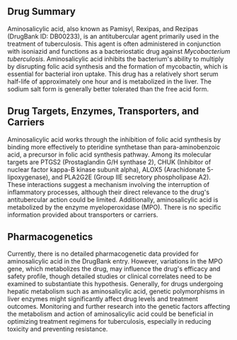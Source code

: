 ## Drug Summary
Aminosalicylic acid, also known as Pamisyl, Rexipas, and Rezipas (DrugBank ID: DB00233), is an antitubercular agent primarily used in the treatment of tuberculosis. This agent is often administered in conjunction with isoniazid and functions as a bacteriostatic drug against *Mycobacterium tuberculosis*. Aminosalicylic acid inhibits the bacterium's ability to multiply by disrupting folic acid synthesis and the formation of mycobactin, which is essential for bacterial iron uptake. This drug has a relatively short serum half-life of approximately one hour and is metabolized in the liver. The sodium salt form is generally better tolerated than the free acid form.

## Drug Targets, Enzymes, Transporters, and Carriers
Aminosalicylic acid works through the inhibition of folic acid synthesis by binding more effectively to pteridine synthetase than para-aminobenzoic acid, a precursor in folic acid synthesis pathway. Among its molecular targets are PTGS2 (Prostaglandin G/H synthase 2), CHUK (Inhibitor of nuclear factor kappa-B kinase subunit alpha), ALOX5 (Arachidonate 5-lipoxygenase), and PLA2G2E (Group IIE secretory phospholipase A2). These interactions suggest a mechanism involving the interruption of inflammatory processes, although their direct relevance to the drug's antitubercular action could be limited. Additionally, aminosalicylic acid is metabolized by the enzyme myeloperoxidase (MPO). There is no specific information provided about transporters or carriers.

## Pharmacogenetics
Currently, there is no detailed pharmacogenetic data provided for aminosalicylic acid in the DrugBank entry. However, variations in the MPO gene, which metabolizes the drug, may influence the drug's efficacy and safety profile, though detailed studies or clinical correlates need to be examined to substantiate this hypothesis. Generally, for drugs undergoing hepatic metabolism such as aminosalicylic acid, genetic polymorphisms in liver enzymes might significantly affect drug levels and treatment outcomes. Monitoring and further research into the genetic factors affecting the metabolism and action of aminosalicylic acid could be beneficial in optimizing treatment regimens for tuberculosis, especially in reducing toxicity and preventing resistance.